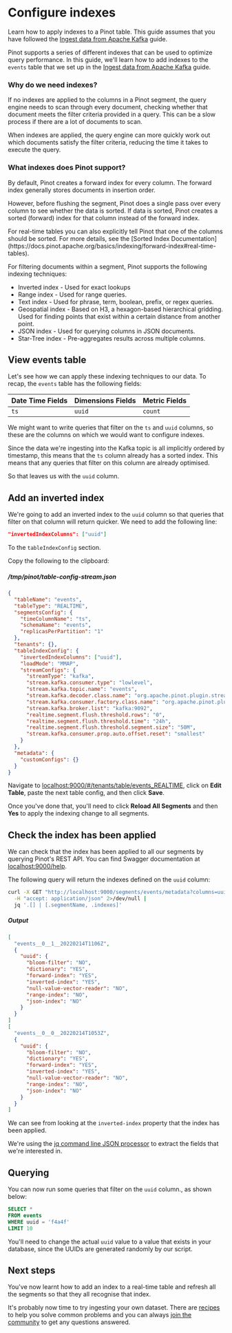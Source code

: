 # Configure indexes

Learn how to apply indexes to a Pinot table. This guide assumes that you have followed the [Ingest data from Apache Kafka](/basics/data-import/pinot-stream-ingestion/import-from-apache-kafka.md) guide.

Pinot supports a series of different indexes that can be used to optimize query performance. In this guide, we'll learn
how to add indexes to the `events` table that we set up in the [Ingest data from Apache Kafka](/basics/data-import/pinot-stream-ingestion/import-from-apache-kafka.md) guide.

### Why do we need indexes?

If no indexes are applied to the columns in a Pinot segment, the query engine needs to scan through every document,
checking whether that document meets the filter criteria provided in a query. This can be a slow process if there are a
lot of documents to scan.

When indexes are applied, the query engine can more quickly work out which documents satisfy the filter criteria,
reducing the time it takes to execute the query.

### What indexes does Pinot support?

By default, Pinot creates a forward index for every column. The forward index generally stores documents in insertion
order.

However, before flushing the segment, Pinot does a single pass over every column to see whether the data is sorted. If
data is sorted, Pinot creates a sorted (forward) index for that column instead of the forward index.

<Callout>
  For real-time tables you can also explicitly tell Pinot that one of the columns should be sorted. For more details,
  see the [Sorted Index Documentation](https://docs.pinot.apache.org/basics/indexing/forward-index#real-time-tables).
</Callout>

For filtering documents within a segment, Pinot supports the following indexing techniques:

* Inverted index - Used for exact lookups
* Range index - Used for range queries.
* Text index - Used for phrase, term, boolean, prefix, or regex queries.
* Geospatial index - Based on H3, a hexagon-based hierarchical gridding. 
Used for finding points that exist within a certain distance from another point.
* JSON index - Used for querying columns in JSON documents.
* Star-Tree index - Pre-aggregates results across multiple columns. 

## View events table

Let's see how we can apply these indexing techniques to our data.
To recap, the `events` table has the following fields:

| Date Time Fields       | Dimensions Fields | Metric Fields |
|----------|-------------| -------------|
| `ts` |`uuid` |     `count` |

We might want to write queries that filter on the `ts` and `uuid` columns, so these are the columns on which we would want to configure indexes.

Since the data we're ingesting into the Kafka topic is all implicitly ordered by timestamp, this means that the `ts` column already has a sorted index.
This means that any queries that filter on this column are already optimised.

So that leaves us with the `uuid` column.

## Add an inverted index

We're going to add an inverted index to the `uuid` column so that queries that filter on that column will return quicker.
We need to add the following line:

```json
"invertedIndexColumns": ["uuid"]
```

To the `tableIndexConfig` section.

Copy the following to the clipboard:

##### /tmp/pinot/table-config-stream.json
```json
{
  "tableName": "events",
  "tableType": "REALTIME",
  "segmentsConfig": {
    "timeColumnName": "ts",
    "schemaName": "events",
    "replicasPerPartition": "1"
  },
  "tenants": {},
  "tableIndexConfig": {
    "invertedIndexColumns": ["uuid"],
    "loadMode": "MMAP",
    "streamConfigs": {
      "streamType": "kafka",
      "stream.kafka.consumer.type": "lowlevel",
      "stream.kafka.topic.name": "events",
      "stream.kafka.decoder.class.name": "org.apache.pinot.plugin.stream.kafka.KafkaJSONMessageDecoder",
      "stream.kafka.consumer.factory.class.name": "org.apache.pinot.plugin.stream.kafka20.KafkaConsumerFactory",
      "stream.kafka.broker.list": "kafka:9092",
      "realtime.segment.flush.threshold.rows": "0",
      "realtime.segment.flush.threshold.time": "24h",
      "realtime.segment.flush.threshold.segment.size": "50M",
      "stream.kafka.consumer.prop.auto.offset.reset": "smallest"
    }
  },
  "metadata": {
    "customConfigs": {}
  }
}
```

Navigate to [localhost:9000/#/tenants/table/events_REALTIME](http://localhost:9000/#/tenants/table/events_REALTIME), click on **Edit Table**, paste the next table config, and then click **Save**.

Once you've done that, you'll need to click **Reload All Segments** and then **Yes** to apply the indexing change to all segments.

## Check the index has been applied

We can check that the index has been applied to all our segments by querying Pinot's REST API.
You can find Swagger documentation at [localhost:9000/help](http://localhost:9000/help).

The following query will return the indexes defined on the `uuid` column:

```bash
curl -X GET "http://localhost:9000/segments/events/metadata?columns=uuid" \
  -H "accept: application/json" 2>/dev/null | 
  jq '.[] | [.segmentName, .indexes]'
```

##### Output

```json
[
  "events__0__1__20220214T1106Z",
  {
    "uuid": {
      "bloom-filter": "NO",
      "dictionary": "YES",
      "forward-index": "YES",
      "inverted-index": "YES",
      "null-value-vector-reader": "NO",
      "range-index": "NO",
      "json-index": "NO"
    }
  }
]
[
  "events__0__0__20220214T1053Z",
  {
    "uuid": {
      "bloom-filter": "NO",
      "dictionary": "YES",
      "forward-index": "YES",
      "inverted-index": "YES",
      "null-value-vector-reader": "NO",
      "range-index": "NO",
      "json-index": "NO"
    }
  }
]
```

We can see from looking at the `inverted-index` property that the index has been applied.


We're using the [jq command line JSON processor](https://stedolan.github.io/jq/) to extract the fields that we're interested in.

## Querying

You can now run some queries that filter on the `uuid` column., as shown below:

```sql
SELECT * 
FROM events 
WHERE uuid = 'f4a4f'
LIMIT 10
```

You'll need to change the actual `uuid` value to a value that exists in your database, since the UUIDs are generated randomly by our script.

## Next steps

You've now learnt how to add an index to a real-time table and refresh all the segments so that they all recognise that index.

It's probably now time to try ingesting your own dataset.
There are [recipes](../recipes) to help you solve common problems and you can always [join the community](../../community) to get any questions answered.
